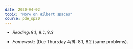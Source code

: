 ```yaml
---
date: 2020-04-02
topic: "More on Hilbert spaces"
course: pde_sp20
---
```


- *Reading*: 8.1, 8.2, 8.3

- *Homework*: (Due Thursday 4/9): 8.1, 8.2 (same problems).


